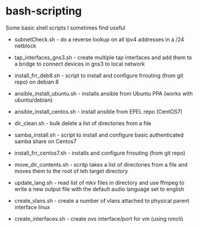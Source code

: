 # bash-scripting
Some basic shell scripts I sometimes find useful

- subnetCheck.sh - do a reverse lookup on all Ipv4 addresses in a /24 netblock

- tap_interfaces_gns3.sh - create multiple tap interfaces and add them to a bridge to connect devices in gns3 to local network

- install_frr_deb8.sh - script to install and configure frrouting (from git repo) on debian 8

- ansible_install_ubuntu.sh - installs ansible from Ubuntu PPA (works with ubuntu/debian)

- ansible_install_centos.sh - install ansible from EPEL repo (CentOS7)

- dir_clean.sh - bulk delete a list of directories from a file

- samba_install.sh - script to install and configure basic authenticated samba share on Centos7

- install_frr_centos7.sh - installs and configure frrouting (from git repo)

- move_dir_contents.sh - scritp takes a list of directories from a file and moves them to the root of teh target directory

- update_lang.sh - read list of mkv files in directory and use ffmpeg to write a new output file with the default audio language set to english  

- create_vlans.sh - create a number of vlans attached to physical parent interface linux

- create_interfaces.sh - create ovs interface/port for vm (using nmcli)